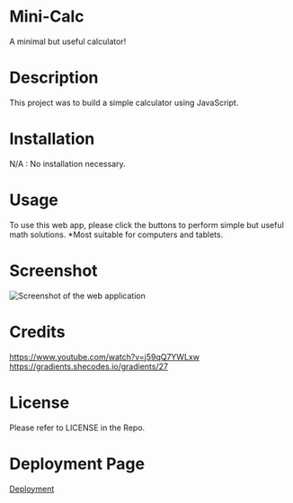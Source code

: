 # Mini-Calc
A minimal but useful calculator!

# Description
This project was to build a simple calculator using JavaScript.

# Installation
N/A : No installation necessary.

# Usage
To use this web app, please click the buttons to perform simple but useful math solutions.
*Most suitable for computers and tablets.

# Screenshot
![Screenshot of the web application](./assets/img/mini-calc.png)

# Credits
https://www.youtube.com/watch?v=j59qQ7YWLxw
<br>
https://gradients.shecodes.io/gradients/27

# License
Please refer to LICENSE in the Repo.

# Deployment Page
[Deployment](https://davidmichaelmackey.github.io/mini-calc/)
